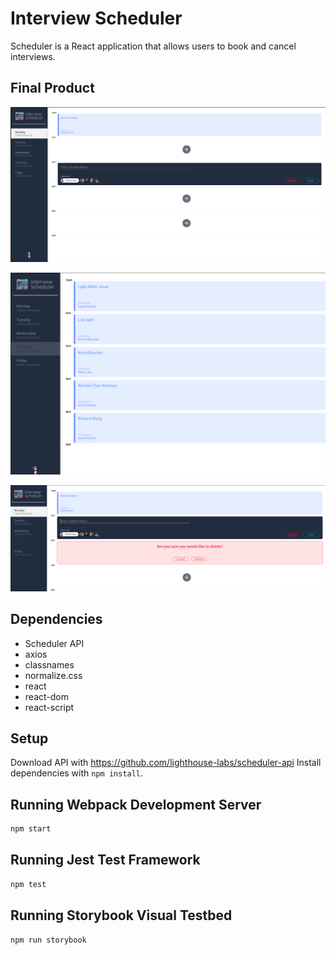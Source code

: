 # Interview Scheduler

Scheduler is a React application that allows users to book and cancel interviews.

## Final Product

!["Screenshot of interview booking layout"](https://github.com/MM0nty/Scheduler/blob/acab533f87816855aa72817baeeaabeccc336d75/Documents/Booking_Interview.png)

!["Screenshot of day with no spots remaining"](https://github.com/MM0nty/Scheduler/blob/acab533f87816855aa72817baeeaabeccc336d75/Documents/No_Spots_Remaining.png)

!["Screenshot of various states (booked, create/edit, confirmation, empty)"](https://github.com/MM0nty/Scheduler/blob/19f9c3f554b679ab33d5aea654d03890f3780b4d/Documents/Various_States.png)

## Dependencies

- Scheduler API
- axios
- classnames
- normalize.css
- react
- react-dom
- react-script

## Setup

Download API with https://github.com/lighthouse-labs/scheduler-api
Install dependencies with `npm install`.

## Running Webpack Development Server

```sh
npm start
```

## Running Jest Test Framework

```sh
npm test
```

## Running Storybook Visual Testbed

```sh
npm run storybook
```
